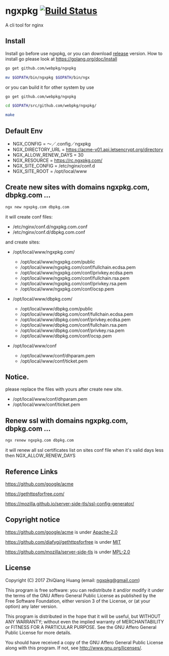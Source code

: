 # ngxpkg [![Build Status](https://travis-ci.org/webpkg/ngxpkg.svg?branch=master)](https://travis-ci.org/webpkg/ngxpkg)

A cli tool for nginx

## Install

Install go before use ngxpkg, or you can download [release](https://github.com/webpkg/ngxpkg/releases) version.
How to install go please look at https://golang.org/doc/install

```bash
go get github.com/webpkg/ngxpkg

mv $GOPATH/bin/ngxpkg $GOPATH/bin/ngx
```

or you can build it for other system by use

```bash
go get github.com/webpkg/ngxpkg

cd $GOPATH/src/github.com/webpkg/ngxpkg/

make
```
## Default Env

* NGX_CONFIG = 〜／.config／ngxpkg
* NGX_DIRECTORY_URL = https://acme-v01.api.letsencrypt.org/directory
* NGX_ALLOW_RENEW_DAYS = 30
* NGX_RESOURCE = https://rc.ngxpkg.com/
* NGX_SITE_CONFIG = /etc/nginx/conf.d
* NGX_SITE_ROOT = /opt/local/www

## Create new sites with domains ngxpkg.com, dbpkg.com ...

```bash
ngx new ngxpkg.com dbpkg.com
```

it will create conf files:

* /etc/nginx/conf.d/ngxpkg.com.conf
* /etc/nginx/conf.d/dbpkg.com.conf

and create sites:

* /opt/local/www/ngxpkg.com/
    - /opt/local/www/ngxpkg.com/public
    - /opt/local/www/ngxpkg.com/conf/fullchain.ecdsa.pem
    - /opt/local/www/ngxpkg.com/conf/privkey.ecdsa.pem
    - /opt/local/www/ngxpkg.com/conf/fullchain.rsa.pem
    - /opt/local/www/ngxpkg.com/conf/privkey.rsa.pem
    - /opt/local/www/ngxpkg.com/conf/ocsp.pem

* /opt/local/www/dbpkg.com/
    - /opt/local/www/dbpkg.com/public
    - /opt/local/www/dbpkg.com/conf/fullchain.ecdsa.pem
    - /opt/local/www/dbpkg.com/conf/privkey.ecdsa.pem
    - /opt/local/www/dbpkg.com/conf/fullchain.rsa.pem
    - /opt/local/www/dbpkg.com/conf/privkey.rsa.pem
    - /opt/local/www/dbpkg.com/conf/ocsp.pem

* /opt/local/www/conf
    - /opt/local/www/conf/dhparam.pem
    - /opt/local/www/conf/ticket.pem

## Notice.

please replace the files with yours after create new site.

* /opt/local/www/conf/dhparam.pem
* /opt/local/www/conf/ticket.pem

## Renew ssl with domains ngxpkg.com, dbpkg.com ...

```bash
ngx renew ngxpkg.com dbpkg.com
```

it will renew all ssl certificates list on sites conf file when it's valid days less then NGX_ALLOW_RENEW_DAYS

## Reference Links

https://github.com/google/acme

https://gethttpsforfree.com/

https://mozilla.github.io/server-side-tls/ssl-config-generator/

## Copyright notice

https://github.com/google/acme is under [Apache-2.0](https://github.com/google/acme/blob/master/LICENSE)

https://github.com/diafygi/gethttpsforfree is under [MIT](https://github.com/diafygi/gethttpsforfree/blob/gh-pages/LICENSE)

https://github.com/mozilla/server-side-tls is under [MPL-2.0](https://github.com/mozilla/server-side-tls/blob/gh-pages/LICENSE)

## License

Copyright (C) 2017 ZhiQiang Huang (email: ngxpkg@gmail.com)

This program is free software: you can redistribute it and/or modify
it under the terms of the GNU Affero General Public License as
published by the Free Software Foundation, either version 3 of the
License, or (at your option) any later version.

This program is distributed in the hope that it will be useful,
but WITHOUT ANY WARRANTY; without even the implied warranty of
MERCHANTABILITY or FITNESS FOR A PARTICULAR PURPOSE.  See the
GNU Affero General Public License for more details.

You should have received a copy of the GNU Affero General Public License
along with this program.  If not, see <http://www.gnu.org/licenses/>.